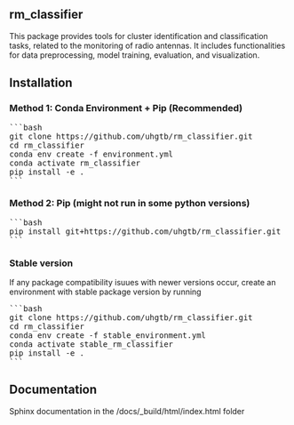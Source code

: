 ## rm_classifier
This package provides tools for cluster identification and classification tasks, related to the monitoring of radio antennas.
It includes functionalities for data preprocessing, model training, evaluation, and visualization.

## Installation

### Method 1: Conda Environment + Pip (Recommended)

<pre>
```bash
git clone https://github.com/uhgtb/rm_classifier.git
cd rm_classifier
conda env create -f environment.yml
conda activate rm_classifier
pip install -e .
``` </pre>

### Method 2: Pip (might not run in some python versions)
<pre>
```bash
pip install git+https://github.com/uhgtb/rm_classifier.git
``` </pre>

### Stable version
If any package compatibility isuues with newer versions occur, create an environment with stable package version by running

<pre>
```bash
git clone https://github.com/uhgtb/rm_classifier.git
cd rm_classifier
conda env create -f stable_environment.yml
conda activate stable_rm_classifier
pip install -e .
``` </pre>

## Documentation
Sphinx documentation in the /docs/_build/html/index.html folder
